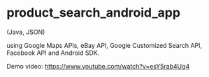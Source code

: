 # product_search_android_app

(Java, JSON)

using Google Maps APIs, eBay API, Google Customized Search API, Facebook API and Android SDK.

Demo video: https://www.youtube.com/watch?v=esY5rab4Ug4
